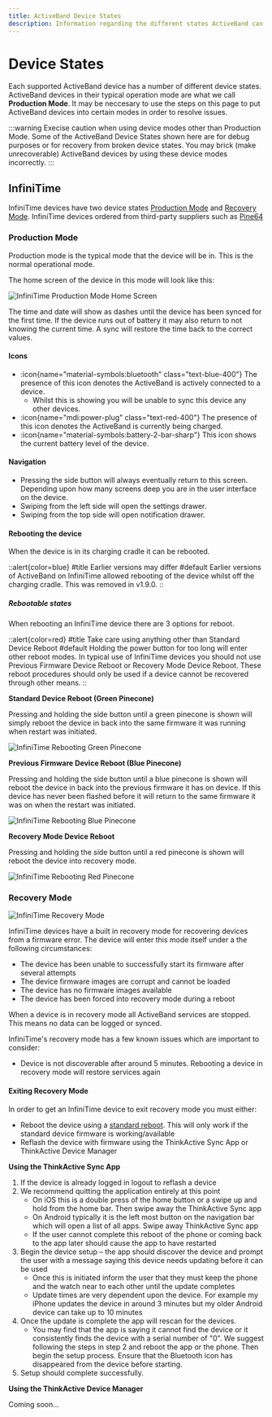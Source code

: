 ```yaml
---
title: ActiveBand Device States
description: Information regarding the different states ActiveBand can be in
---
```


# Device States

Each supported ActiveBand device has a number of different device states. ActiveBand devices in their typical operation mode are what we call **Production Mode**. It may be neccesary to use the steps on this page to put ActiveBand devices into certain modes in order to resolve issues.

:::warning
Execise caution when using device modes other than Production Mode.
Some of the ActiveBand Device States shown here are for debug purposes or for recovery from broken device states. You may brick (make unrecoverable) ActiveBand devices by using these device modes incorrectly.
:::

## InfiniTime

InfiniTime devices have two device states [Production Mode](#production-mode) and [Recovery Mode](#recovery-mode). InfiniTime devices ordered from third-party suppliers such as [Pine64](https://pine64.net)

### Production Mode

Production mode is the typical mode that the device will be in. This is the normal operational mode.

The home screen of the device in this mode will look like this:

![InfiniTime Production Mode Home Screen](./infinitime_production_mode_home.jpeg)

The time and date will show as dashes until the device has been synced for the first time. If the device runs out of battery it may also return to not knowing the current time. A sync will restore the time back to the correct values.

#### Icons
- :icon{name="material-symbols:bluetooth" class="text-blue-400"} The presence of this icon denotes the ActiveBand is actively connected to a device.
  - Whilst this is showing you will be unable to sync this device any other devices.
- :icon{name="mdi:power-plug" class="text-red-400"} The presence of this icon denotes the ActiveBand is currently being charged.
- :icon{name="material-symbols:battery-2-bar-sharp"} This icon shows the current battery level of the device.

#### Navigation
- Pressing the side button will always eventually return to this screen. Depending upon how many screens deep you are in the user interface on the device.
- Swiping from the left side will open the settings drawer.
- Swiping from the top side will open notification drawer.

#### Rebooting the device

When the device is in its charging cradle it can be rebooted.

::alert{color=blue}
#title
Earlier versions may differ
#default
Earlier versions of ActiveBand on InfiniTime allowed rebooting of the device whilst off the charging cradle. This was removed in v1.9.0.
::

##### Rebootable states

When rebooting an InfiniTime device there are 3 options for reboot.

::alert{color=red}
#title
Take care using anything other than Standard Device Reboot
#default
Holding the power button for too long will enter other reboot modes.
In typical use of InfiniTime devices you should not use Previous Firmware Device Reboot or Recovery Mode Device Reboot. These reboot procedures should only be used if a device cannot be recovered through other means.
::

**Standard Device Reboot (Green Pinecone)**

Pressing and holding the side button until a green pinecone is shown will simply reboot the device in back into the same firmware it was running when restart was initiated.

![InfiniTime Rebooting Green Pinecone](./infinitime_rebooting_green_pinecone.jpeg)

**Previous Firmware Device Reboot (Blue Pinecone)**

Pressing and holding the side button until a blue pinecone is shown will reboot the device in back into the previous firmware it has on device. If this device has never been flashed before it will return to the same firmware it was on when the restart was initiated.

![InfiniTime Rebooting Blue Pinecone](./infinitime_rebooting_blue_pinecone.jpeg)

**Recovery Mode Device Reboot**

Pressing and holding the side button until a red pinecone is shown will reboot the device into recovery mode.

![InfiniTime Rebooting Red Pinecone](./infinitime_rebooting_red_pinecone.jpeg)

### Recovery Mode

![InfiniTime Recovery Mode](./infinitime_recovery_mode.jpeg)

InfiniTime devices have a built in recovery mode for recovering devices from a firmware error. The device will enter this mode itself under a the following circumstances:

- The device has been unable to successfully start its firmware after several attempts
- The device firmware images are corrupt and cannot be loaded
- The device has no firmware images available
- The device has been forced into recovery mode during a reboot

When a device is in recovery mode all ActiveBand services are stopped. This means no data can be logged or synced.

InfiniTime's recovery mode has a few known issues which are important to consider:

- Device is not discoverable after around 5 minutes. Rebooting a device in recovery mode will restore services again

#### Exiting Recovery Mode

In order to get an InfiniTime device to exit recovery mode you must either:

- Reboot the device using a [standard reboot](#rebootable-states). This will only work if the standard device firmware is working/available
- Reflash the device with firmware using the ThinkActive Sync App or ThinkActive Device Manager

**Using the ThinkActive Sync App**

1. If the device is already logged in logout to reflash a device
2. We recommend quitting the application entirely at this point
    - On iOS this is a double press of the home button or a swipe up and hold from the home bar. Then swipe away the ThinkActive Sync app
    - On Android typically it is the left most button on the navigation bar which will open a list of all apps. Swipe away ThinkActive Sync app
    - If the user cannot complete this reboot of the phone or coming back to the app later should cause the app to have restarted
3. Begin the device setup – the app should discover the device and prompt the user with a message saying this device needs updating before it can be used
    - Once this is initiated inform the user that they must keep the phone and the watch near to each other until the update completes
    - Update times are very dependent upon the device. For example my iPhone updates the device in around 3 minutes but my older Android device can take up to 10 minutes
4. Once the update is complete the app will rescan for the devices.
    - You may find that the app is saying it cannot find the device or it consistently finds the device with a serial number of "0". We suggest following the steps in step 2 and reboot the app or the phone. Then begin the setup process. Ensure that the Bluetooth icon has disappeared from the device before starting.
5. Setup should complete successfully.

**Using the ThinkActive Device Manager**

Coming soon...